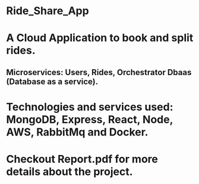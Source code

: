 # Ride_Share_App

# A Cloud Application to book and split rides.

## Microservices: Users, Rides, Orchestrator Dbaas (Database as a service).

# Technologies and services used: MongoDB, Express, React, Node, AWS, RabbitMq and Docker.

# Checkout Report.pdf for more details about the project.
